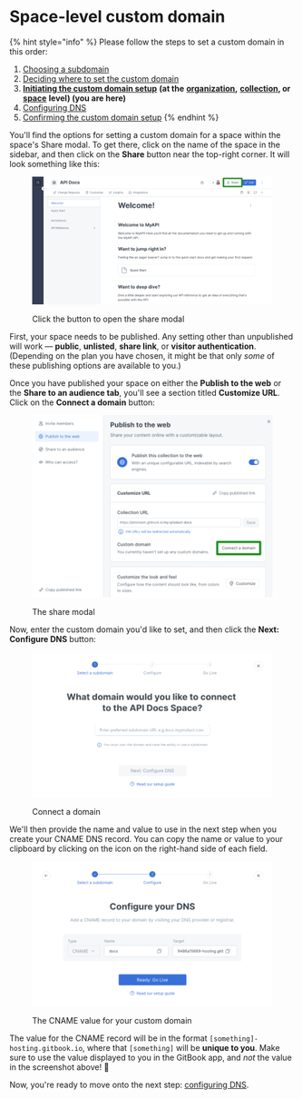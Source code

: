 # Space-level custom domain

{% hint style="info" %}
Please follow the steps to set a custom domain in this order:

1. [Choosing a subdomain](../choose.md)
2. [Deciding where to set the custom domain](../location.md)
3. [**Initiating the custom domain setup**](./) **(at the** [**organization**](organization-level-custom-domain.md)**,** [**collection**](collection-level-custom-domain.md)**, or** [**space**](space-level-custom-domain.md) **level) (you are here)**
4. [Configuring DNS](../configure-dns.md)
5. [Confirming the custom domain setup](../finalize.md)
{% endhint %}

You'll find the options for setting a custom domain for a space within the space's Share modal. To get there, click on the name of the space in the sidebar, and then click on the **Share** button near the top-right corner. It will look something like this:

<div data-full-width="true">

<figure><img src="../../../.gitbook/assets/space-share.png" alt=""><figcaption><p>Click the button to open the share modal</p></figcaption></figure>

</div>

First, your space needs to be published. Any setting other than unpublished will work — **public**, **unlisted**, **share link**, or **visitor authentication**. (Depending on the plan you have chosen, it might be that only _some_ of these publishing options are available to you.)

Once you have published your space on either the **Publish to the web** or the **Share to an audience tab**, you'll see a section titled **Customize URL**. Click on the **Connect a domain** button:

<div data-full-width="true">

<figure><img src="../../../.gitbook/assets/connect-a-domain (1).png" alt=""><figcaption><p>The share modal</p></figcaption></figure>

</div>

Now, enter the custom domain you'd like to set, and then click the **Next: Configure DNS** button:

<div data-full-width="true">

<figure><img src="../../../.gitbook/assets/space-enter-domain.png" alt=""><figcaption><p>Connect a domain</p></figcaption></figure>

</div>

We'll then provide the name and value to use in the next step when you create your CNAME DNS record. You can copy the name or value to your clipboard by clicking on the icon on the right-hand side of each field.

<div data-full-width="true">

<figure><img src="../../../.gitbook/assets/configure-dns.png" alt=""><figcaption><p>The CNAME value for your custom domain</p></figcaption></figure>

</div>

The value for the CNAME record will be in the format `[something]-hosting.gitbook.io`, where that `[something]` will be **unique to you**. Make sure to use the value displayed to you in the GitBook app, and _not_ the value in the screenshot above! 🙂

Now, you're ready to move onto the next step: [configuring DNS](../configure-dns.md).
